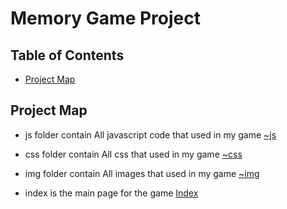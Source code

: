 # Memory Game Project

## Table of Contents

* [Project Map](#ProjectMap)


## Project Map


* js folder contain All javascript code that used in my game [~js](js)

* css folder contain All css  that used in my game [~css](css)

* img folder contain All images  that used in my game [~img](img)

* index is the main page for the game [Index](index.html)
